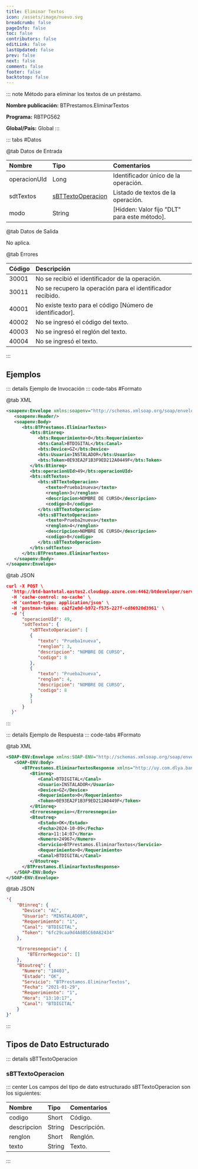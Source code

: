 ```yaml
---
title: Eliminar Textos
icon: /assets/image/nuevo.svg
breadcrumb: false
pageInfo: false
toc: false
contributors: false
editLink: false
lastUpdated: false
prev: false
next: false
comment: false
footer: false
backtotop: false
---
```


<!-- ABRE DATOS DEL MÉTODO -->
::: note Método para eliminar los textos de un préstamo.

**Nombre publicación:** BTPrestamos.EliminarTextos

**Programa:** RBTPG562

**Global/País:** Global
:::
<!-- CIERRA DATOS DEL MÉTODO -->

<!-- ABRE TABLA DE DATOS -->
::: tabs #Datos 

@tab Datos de Entrada

Nombre | Tipo | Comentarios
:--------- | :--------- | :---------
operacionUId | Long | Identificador único de la operación.
sdtTextos | [sBTTextoOperacion](#sbttextooperacion) | Listado de textos de la operación.
modo | String | [Hidden: Valor fijo "DLT" para este método].

@tab Datos de Salida

No aplica.

@tab Errores

Código | Descripción
:--------- | :-----------
30001 | No se recibió el identificador de la operación.
30011 | No se recupero la operación para el identificador recibido.
40001 | No existe texto para el código [Número de identificador].
40002 | No se ingresó el código del texto.
40003 | No se ingresó el reglón del texto.
40004 | No se ingresó el texto.

::: 
<!-- CIERRA TABLA DE DATOS -->

## **Ejemplos**

<!-- ABRE EJEMPLO DE INVOCACIÓN -->
::: details Ejemplo de Invocación 
::: code-tabs #Formato

@tab XML
```xml
<soapenv:Envelope xmlns:soapenv="http://schemas.xmlsoap.org/soap/envelope/" xmlns:bts="http://uy.com.dlya.bantotal/BTSOA/">
   <soapenv:Header/>
   <soapenv:Body>
      <bts:BTPrestamos.EliminarTextos>
         <bts:Btinreq>
            <bts:Requerimiento>0</bts:Requerimiento>
            <bts:Canal>BTDIGITAL</bts:Canal>
            <bts:Device>GZ</bts:Device>
            <bts:Usuario>INSTALADOR</bts:Usuario>
            <bts:Token>0E93EA2F1B3F9ED212A0449F</bts:Token>
         </bts:Btinreq>
         <bts:operacionUId>49</bts:operacionUId>
         <bts:sdtTextos>
            <bts:sBTTextoOperacion>
               <texto>Prueba1nueva</texto>
               <renglon>3</renglon>
               <descripcion>NOMBRE DE CURSO</descripcion>
               <codigo>8</codigo>
            </bts:sBTTextoOperacion>
            <bts:sBTTextoOperacion>
               <texto>Prueba2nueva</texto>
               <renglon>4</renglon>
               <descripcion>NOMBRE DE CURSO</descripcion>
               <codigo>8</codigo>
            </bts:sBTTextoOperacion>
         </bts:sdtTextos>
      </bts:BTPrestamos.EliminarTextos>
   </soapenv:Body>
</soapenv:Envelope>
```

@tab JSON
```json
curl -X POST \
  'http://btd-bantotal.eastus2.cloudapp.azure.com:4462/btdeveloper/servlet/com.dlya.bantotal.odwsbt_BTPrestamos?EliminarTextos=' \
  -H 'cache-control: no-cache' \
  -H 'content-type: application/json' \
  -H 'postman-token: ca2f2e9d-b972-f575-227f-cd86920d3961' \
  -d '{
      "operacionUId": 49,
      "sdtTextos": {
         "sBTTextoOperacion": [
         {
            "texto": "Prueba1nueva",
            "renglon": 3,
            "descripcion": "NOMBRE DE CURSO",
            "codigo": 8
         },
         {
            "texto": "Prueba2nueva",
            "renglon": 4,
            "descripcion": "NOMBRE DE CURSO",
            "codigo": 8
         }
         ]
      }
  }'
```
:::
<!-- CIERRA EJEMPLO DE INVOCACIÓN -->

<!-- ABRE EJEMPLO DE RESPUESTA -->
::: details Ejemplo de Respuesta 
::: code-tabs #Formato

@tab XML
```xml
<SOAP-ENV:Envelope xmlns:SOAP-ENV="http://schemas.xmlsoap.org/soap/envelope/" xmlns:xsd="http://www.w3.org/2001/XMLSchema" xmlns:SOAP-ENC="http://schemas.xmlsoap.org/soap/encoding/" xmlns:xsi="http://www.w3.org/2001/XMLSchema-instance">
   <SOAP-ENV:Body>
      <BTPrestamos.EliminarTextosResponse xmlns="http://uy.com.dlya.bantotal/BTSOA/">
         <Btinreq>
            <Canal>BTDIGITAL</Canal>
            <Usuario>INSTALADOR</Usuario>
            <Device>GZ</Device>
            <Requerimiento>0</Requerimiento>
            <Token>0E93EA2F1B3F9ED212A0449F</Token>
         </Btinreq>
         <Erroresnegocio></Erroresnegocio>
         <Btoutreq>
            <Estado>OK</Estado>
            <Fecha>2024-10-09</Fecha>
            <Hora>11:14:07</Hora>
            <Numero>24967</Numero>
            <Servicio>BTPrestamos.EliminarTextos</Servicio>
            <Requerimiento>0</Requerimiento>
            <Canal>BTDIGITAL</Canal>
         </Btoutreq>
      </BTPrestamos.EliminarTextosResponse>
   </SOAP-ENV:Body>
</SOAP-ENV:Envelope>
```

@tab JSON
```json
'{
    "Btinreq": {
      "Device": "AC",
      "Usuario": "MINSTALADOR",
      "Requerimiento": "1",
      "Canal": "BTDIGITAL",
      "Token": "6fc29caa9d4A8B5C60A82434"
    },
    
    "Erroresnegocio": {
        "BTErrorNegocio": []
    },
    "Btoutreq": {
      "Numero": "10403",
      "Estado": "OK",
      "Servicio": "BTPrestamos.EliminarTextos",
      "Fecha": "2021-01-29",
      "Requerimiento": "1",
      "Hora": "13:10:17",
      "Canal": "BTDIGITAL"
    }
}'
```
::: 
<!-- CIERRA EJEMPLO DE RESPUESTA -->

## **Tipos de Dato Estructurado**

<!-- ABRE SDT -->
::: details sBTTextoOperacion  

### sBTTextoOperacion

::: center 
Los campos del tipo de dato estructurado sBTTextoOperacion son los siguientes: 

Nombre | Tipo | Comentarios 
:--------- | :----------- | :----------- 
codigo | Short | Código.
descripcion | String | Descripción.
renglon | Short | Renglón. 
texto | String | Texto.

:::
<!-- CIERRA SDT -->